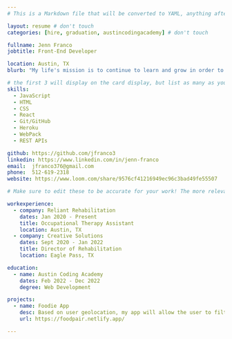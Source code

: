 ```yaml
---
# This is a Markdown file that will be converted to YAML, anything after a `#` is a comment and won't be read. Do not add extra lines, spaces, keys, or notes.

layout: resume # don't touch
categories: [hire, graduation, austincodingacademy] # don't touch

fullname: Jenn Franco
jobtitle: Front-End Developer

location: Austin, TX
blurb: "My life's mission is to continue to learn and grow in order to put my best foot forward and help others to the best of my ability. I learned to code because I have always been a problem solver, have a curious mind and hoping to pivot into the tech world with a new tech career. I trust that learning to code will grant me more flexibility to enjoy life. " # tells us what your mission is, why you learned coding, or what makes you special inside the " "

# the first 3 will display on the card display, but list as many as you want, they will be visible on your hire page
skills:
  - JavaScript
  - HTML
  - CSS
  - React
  - Git/GitHub
  - Heroku
  - WebPack
  - REST APIs

github: https://github.com/jfranco3
linkedin: https://www.linkedin.com/in/jenn-franco
email:  jfranco376@gmail.com
phone:  512-619-2318
website: https://www.loom.com/share/9576cf41216949ec96c3bad49fe55507

# Make sure to edit these to be accurate for your work! The more relevant the better if the role was technical, don't feel like you need to put every job you've had.

workexperience:
  - company: Reliant Rehabilitation 
    dates: Jan 2020 - Present
    title: Occupational Therapy Assistant 
    location: Austin, TX
  - company: Creative Solutions
    dates: Sept 2020 - Jan 2022
    title: Director of Rehabilitation 
    location: Eagle Pass, TX

education:
  - name: Austin Coding Academy
    dates: Feb 2022 - Dec 2022
    degree: Web Development

projects:
  - name: Foodie App
    desc: Based on user geolocation, my app will allow the user to filter restaurants by category, radius and price in order to streamline the decision-making process of where to eat.
    url: https://foodpair.netlify.app/

---
```

